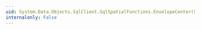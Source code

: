 ```yaml
---
uid: System.Data.Objects.SqlClient.SqlSpatialFunctions.EnvelopeCenter(System.Data.Spatial.DbGeography)
internalonly: False
---
```

